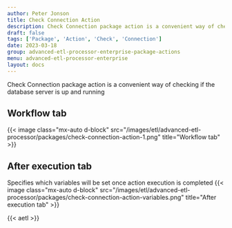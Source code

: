 ```yaml
---
author: Peter Jonson
title: Check Connection Action
description: Check Connection package action is a convenient way of checking if the database server is up and running
draft: false
tags: ['Package', 'Action', 'Check', 'Connection']
date: 2023-03-18
group: advanced-etl-processor-enterprise-package-actions
menu: advanced-etl-processor-enterprise
layout: docs
---
```


Check Connection package action is a convenient way of checking if the database server is up and running

## Workflow tab

{{< image class="mx-auto d-block"  src="/images/etl/advanced-etl-processor/packages/check-connection-action-1.png" title="Workflow tab" >}}

## After execution tab

Specifies which variables will be set once action execution is completed
{{< image class="mx-auto d-block"  src="/images/etl/advanced-etl-processor/packages/check-connection-action-variables.png" title="After execution tab" >}}

{{< aetl >}}

